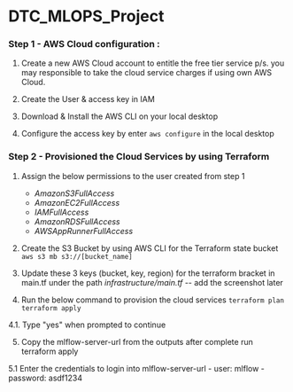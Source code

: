 # DTC_MLOPS_Project

### Step 1 - AWS Cloud configuration :

1. Create a new AWS Cloud account to entitle the free tier service
p/s. you may responsible to take the cloud service charges if using own AWS Cloud.

2. Create the User & access key in IAM

3. Download & Install the AWS CLI on your local desktop

4. Configure the access key by enter `aws configure` in the local desktop

### Step 2 - Provisioned the Cloud Services by using Terraform

1. Assign the below permissions to the user created from step 1
    - *AmazonS3FullAccess*
    - *AmazonEC2FullAccess*
    - *IAMFullAccess*
    - *AmazonRDSFullAccess*
    - *AWSAppRunnerFullAccess*

2. Create the S3 Bucket by using AWS CLI for the Terraform state bucket
`aws s3 mb s3://[bucket_name]`

3. Update these 3 keys (bucket, key, region) for the terraform bracket in main.tf under the path *infrastructure/main.tf*
-- add the screenshot later

4. Run the below command to provision the cloud services
    `terraform plan`
    `terraform apply`

4.1. Type "yes" when prompted to continue

5. Copy the mlflow-server-url from the outputs after complete run terraform apply

5.1 Enter the credentials to login into mlflow-server-url
    - user: mlflow
    - password: asdf1234
